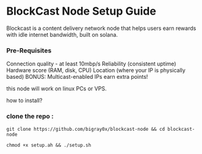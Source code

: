 # BlockCast Node Setup Guide

Blockcast is a content delivery network node that helps users earn rewards with idle internet bandwidth, built on solana.

### Pre-Requisites 

Connection quality - at least 10mbp/s
Reliability (consistent uptime)
Hardware score (RAM, disk, CPU)
Location (where your IP is physically based)
BONUS: Multicast-enabled IPs earn extra points!

this node will work on linux PCs or VPS.

how to install?  

### clone the repo :

```
git clone https://github.com/bigray0x/blockcast-node && cd blockcast-node 
```
```
chmod +x setup.ah && ./setup.sh
```